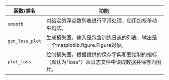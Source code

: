 |函数/类名| 功能|
|---|---|
|`smooth`| 对给定的浮点数列表进行平滑处理，使用加权移动平均法。|
|`gen_loss_plot`| 生成损失图，输入是包含训练日志的列表，输出是一个matplotlib.figure.Figure对象。|
|`plot_loss`| 绘制损失图，根据提供的保存字典和要绘制的指标（默认为"loss"）从日志文件中读取数据并保存为图片。|
